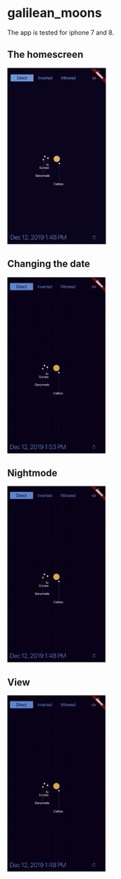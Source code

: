 # galilean_moons
The app is tested for iphone 7 and 8. 

## The homescreen
<img src="/screenshots/home.png" height="400" />

## Changing the date
<img src="/screenshots/change_date.gif" height="400" />

## Nightmode
<img src="/screenshots/nightmode.gif" height="400" />

## View
<img src="/screenshots/view.gif" height="400" />
